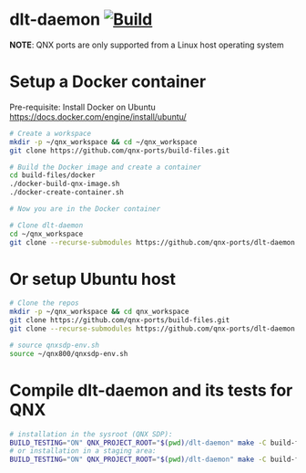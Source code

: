 # dlt-daemon [![Build](https://github.com/qnx-ports/build-files/actions/workflows/dlt-daemon.yml/badge.svg)](https://github.com/qnx-ports/build-files/actions/workflows/dlt-daemon.yml)

**NOTE**: QNX ports are only supported from a Linux host operating system

# Setup a Docker container

Pre-requisite: Install Docker on Ubuntu https://docs.docker.com/engine/install/ubuntu/
```bash
# Create a workspace
mkdir -p ~/qnx_workspace && cd ~/qnx_workspace
git clone https://github.com/qnx-ports/build-files.git

# Build the Docker image and create a container
cd build-files/docker
./docker-build-qnx-image.sh
./docker-create-container.sh

# Now you are in the Docker container

# Clone dlt-daemon
cd ~/qnx_workspace
git clone --recurse-submodules https://github.com/qnx-ports/dlt-daemon.git
```

# Or setup Ubuntu host
```bash
# Clone the repos
mkdir -p ~/qnx_workspace && cd qnx_workspace
git clone https://github.com/qnx-ports/build-files.git
git clone --recurse-submodules https://github.com/qnx-ports/dlt-daemon.git

# source qnxsdp-env.sh
source ~/qnx800/qnxsdp-env.sh
```

# Compile dlt-daemon and its tests for QNX
```bash
# installation in the sysroot (QNX SDP):
BUILD_TESTING="ON" QNX_PROJECT_ROOT="$(pwd)/dlt-daemon" make -C build-files/ports/dlt-daemon install JLEVEL=$(nproc)
# or installation in a staging area:
BUILD_TESTING="ON" QNX_PROJECT_ROOT="$(pwd)/dlt-daemon" make -C build-files/ports/dlt-daemon install JLEVEL=$(nproc) [INSTALL_ROOT_nto=PATH_TO_YOUR_STAGING_AREA USE_INSTALL_ROOT=true]
```
